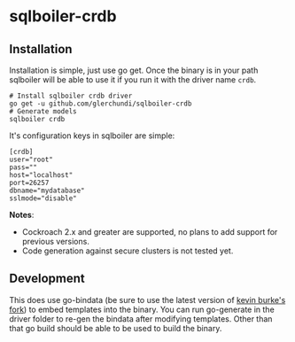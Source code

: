 # sqlboiler-crdb

## Installation

Installation is simple, just use go get. Once the binary is in your path sqlboiler will be able to use it if you run it with the driver name `crdb`.
```
# Install sqlboiler crdb driver
go get -u github.com/glerchundi/sqlboiler-crdb
# Generate models
sqlboiler crdb
```
It's configuration keys in sqlboiler are simple:
```
[crdb]
user="root"
pass=""
host="localhost"
port=26257
dbname="mydatabase"
sslmode="disable"
```

**Notes**:
* Cockroach 2.x and greater are supported, no plans to add support for previous versions.
* Code generation against secure clusters is not tested yet.

## Development

This does use go-bindata (be sure to use the latest version of [kevin burke's fork](https://github.com/kevinburke/go-bindata)) to embed templates into the binary. You can run go-generate in the driver folder to re-gen the bindata after modifying templates. Other than that go build should be able to be used to build the binary.
